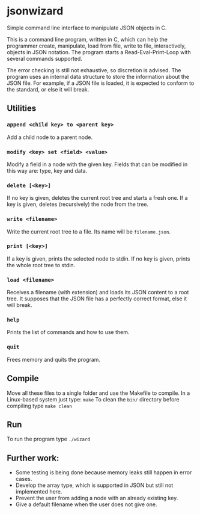 # jsonwizard
Simple command line interface to manipulate JSON objects in C.

This is a command line program, written in C, which can help the programmer create, manipulate, load from file, write to file, interactively, objects in JSON notation. The program starts a Read-Eval-Print-Loop with several commands supported.

The error checking is still not exhaustive, so discretion is advised.
The program uses an internal data structure to store the information about the JSON file. For example, if a JSON file is loaded, it is expected to conform to the standard, or else it will break.

## Utilities
### `append <child key> to <parent key>`
Add a child node to a parent node.

### `modify <key> set <field> <value>`
Modify a field in a node with the given key. Fields that can be modified in this way are: type, key and data.

### `delete [<key>]`
If no key is given, deletes the current root tree and starts a fresh one. If a key is given, deletes (recursively) the node from the tree.

### `write <filename>`
Write the current root tree to a file. Its name will be `filename.json`.

### `print [<key>]`
If a key is given, prints the selected node to stdin. If no key is given, prints the whole root tree to stdin.

### `load <filename>`
Receives a filename (with extension) and loads its JSON content to a root tree. It supposes that the JSON file has a perfectly correct format, else it will break.

### `help`
Prints the list of commands and how to use them.

### `quit`
Frees memory and quits the program.

## Compile
Move all these files to a single folder and use the Makefile to compile. In a Linux-based system just type:
`make`
To clean the `bin/` directory before compiling type
`make clean`

## Run
To run the program type
`./wizard`

## Further work:
* Some testing is being done because memory leaks still happen in error cases.
* Develop the array type, which is supported in JSON but still not implemented here.
* Prevent the user from adding a node with an already existing key.
* Give a default filename when the user does not give one.
